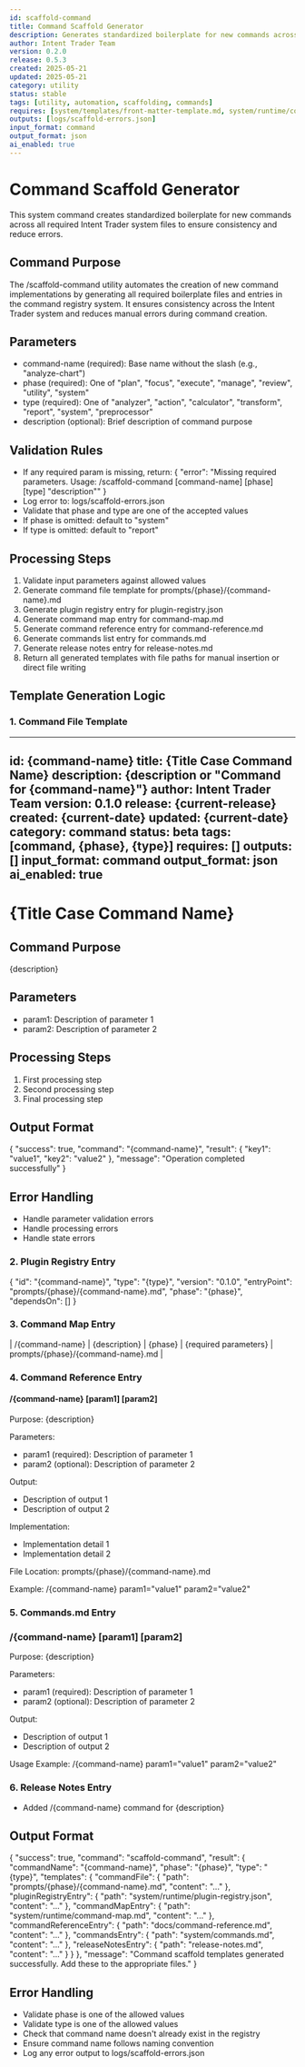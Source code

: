 ```yaml
---
id: scaffold-command
title: Command Scaffold Generator
description: Generates standardized boilerplate for new commands across all required files
author: Intent Trader Team
version: 0.2.0
release: 0.5.3
created: 2025-05-21
updated: 2025-05-21
category: utility
status: stable
tags: [utility, automation, scaffolding, commands]
requires: [system/templates/front-matter-template.md, system/runtime/command-map.md, system/runtime/plugin-registry.json]
outputs: [logs/scaffold-errors.json]
input_format: command
output_format: json
ai_enabled: true
---
```


# Command Scaffold Generator

This system command creates standardized boilerplate for new commands across all required Intent Trader system files to ensure consistency and reduce errors.

## Command Purpose

The /scaffold-command utility automates the creation of new command implementations by generating all required boilerplate files and entries in the command registry system. It ensures consistency across the Intent Trader system and reduces manual errors during command creation.

## Parameters

- command-name (required): Base name without the slash (e.g., "analyze-chart")
- phase (required): One of "plan", "focus", "execute", "manage", "review", "utility", "system"
- type (required): One of "analyzer", "action", "calculator", "transform", "report", "system", "preprocessor"
- description (optional): Brief description of command purpose

## Validation Rules

- If any required param is missing, return:
  { "error": "Missing required parameters. Usage: /scaffold-command [command-name] [phase] [type] \"description\"" }
- Log error to: logs/scaffold-errors.json
- Validate that phase and type are one of the accepted values
- If phase is omitted: default to "system"
- If type is omitted: default to "report"

## Processing Steps

1. Validate input parameters against allowed values
2. Generate command file template for prompts/{phase}/{command-name}.md
3. Generate plugin registry entry for plugin-registry.json
4. Generate command map entry for command-map.md
5. Generate command reference entry for command-reference.md
6. Generate commands list entry for commands.md
7. Generate release notes entry for release-notes.md
8. Return all generated templates with file paths for manual insertion or direct file writing

## Template Generation Logic

### 1. Command File Template

---
id: {command-name}
title: {Title Case Command Name}
description: {description or "Command for {command-name}"}
author: Intent Trader Team
version: 0.1.0
release: {current-release}
created: {current-date}
updated: {current-date}
category: command
status: beta
tags: [command, {phase}, {type}]
requires: []
outputs: []
input_format: command
output_format: json
ai_enabled: true
---

# {Title Case Command Name}

## Command Purpose
{description}

## Parameters
- param1: Description of parameter 1
- param2: Description of parameter 2

## Processing Steps
1. First processing step
2. Second processing step
3. Final processing step

## Output Format
{
  "success": true,
  "command": "{command-name}",
  "result": {
    "key1": "value1",
    "key2": "value2"
  },
  "message": "Operation completed successfully"
}

## Error Handling
- Handle parameter validation errors
- Handle processing errors
- Handle state errors

### 2. Plugin Registry Entry

{
  "id": "{command-name}",
  "type": "{type}",
  "version": "0.1.0",
  "entryPoint": "prompts/{phase}/{command-name}.md",
  "phase": "{phase}",
  "dependsOn": []
}

### 3. Command Map Entry

| /{command-name} | {description} | {phase} | {required parameters} | prompts/{phase}/{command-name}.md |

### 4. Command Reference Entry

#### /{command-name} [param1] [param2]

Purpose: {description}

Parameters:
- param1 (required): Description of parameter 1
- param2 (optional): Description of parameter 2

Output:
- Description of output 1
- Description of output 2

Implementation:
- Implementation detail 1
- Implementation detail 2

File Location: prompts/{phase}/{command-name}.md

Example:
/{command-name} param1="value1" param2="value2"

### 5. Commands.md Entry

### /{command-name} [param1] [param2]

Purpose: {description}

Parameters:
- param1 (required): Description of parameter 1
- param2 (optional): Description of parameter 2

Output:
- Description of output 1
- Description of output 2

Usage Example:
/{command-name} param1="value1" param2="value2"

### 6. Release Notes Entry

- Added /{command-name} command for {description}

## Output Format

{
  "success": true,
  "command": "scaffold-command",
  "result": {
    "commandName": "{command-name}",
    "phase": "{phase}",
    "type": "{type}",
    "templates": {
      "commandFile": {
        "path": "prompts/{phase}/{command-name}.md",
        "content": "..."
      },
      "pluginRegistryEntry": {
        "path": "system/runtime/plugin-registry.json",
        "content": "..."
      },
      "commandMapEntry": {
        "path": "system/runtime/command-map.md",
        "content": "..."
      },
      "commandReferenceEntry": {
        "path": "docs/command-reference.md",
        "content": "..."
      },
      "commandsEntry": {
        "path": "system/commands.md",
        "content": "..."
      },
      "releaseNotesEntry": {
        "path": "release-notes.md",
        "content": "..."
      }
    }
  },
  "message": "Command scaffold templates generated successfully. Add these to the appropriate files."
}

## Error Handling

- Validate phase is one of the allowed values
- Validate type is one of the allowed values
- Check that command name doesn't already exist in the registry
- Ensure command name follows naming convention
- Log any error output to logs/scaffold-errors.json